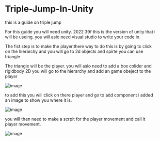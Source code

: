 # Triple-Jump-In-Unity
this is a guide on triple jump

For this guide you will need unity. 2022.39f this is the version of unity that i will be useing.
you will aslo need  visual studio to write your code in.

The fist step is to make the player.there way to do this is by going to click on the hierarchy and you will go to 2d objects and spirte you can use triangle

The triangle will be the player.
you will aslo need to add a box colider and rigidbody 2D 
you will go to the hierarchy and add an game obeject to the player

![image](https://github.com/user-attachments/assets/c284faf7-4cae-419e-9e59-54d95a2f21f1)




to add this you will click on there player and go to add component 
i added an image to show yuu where it is.


![image](https://github.com/user-attachments/assets/2f64ef69-ebbf-4206-bb73-604d9acd15ab)



you will then need to make a scrpit for the player movement and call it player movement.


![image](https://github.com/user-attachments/assets/385a23d6-bad9-4366-a8c4-5358fe9ed270)


